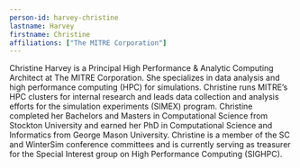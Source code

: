 ```yaml
---
person-id: harvey-christine
lastname: Harvey
firstname: Christine
affiliations: ["The MITRE Corporation"]
---
```

<!-- Panel 9 bio -->
Christine Harvey is a Principal High Performance & Analytic Computing Architect at The MITRE Corporation. She specializes in data analysis and high performance computing (HPC) for simulations.  Christine runs MITRE’s HPC clusters for internal research and leads data collection and analysis efforts for the simulation experiments (SIMEX) program. Christine completed her Bachelors and Masters in Computational Science from Stockton University and earned her PhD in Computational Science and Informatics from George Mason University.  Christine is a member of the SC and WinterSim conference committees and is currently serving as treasurer for the Special Interest group on High Performance Computing (SIGHPC).
